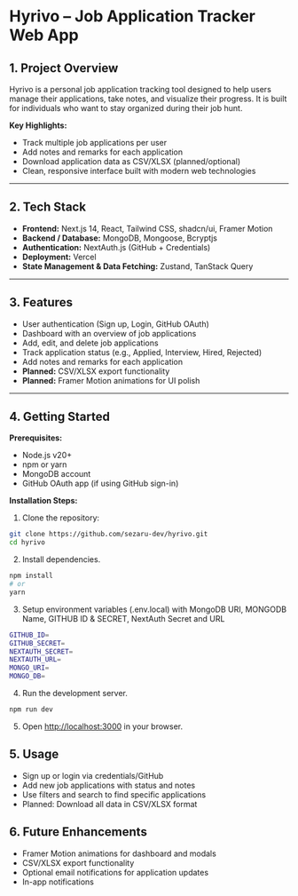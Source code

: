 # Hyrivo – Job Application Tracker Web App

## 1. Project Overview

Hyrivo is a personal job application tracking tool designed to help users manage their applications, take notes, and visualize their progress. It is built for individuals who want to stay organized during their job hunt.

**Key Highlights:**
- Track multiple job applications per user
- Add notes and remarks for each application
- Download application data as CSV/XLSX (planned/optional)
- Clean, responsive interface built with modern web technologies

---

## 2. Tech Stack

- **Frontend:** Next.js 14, React, Tailwind CSS, shadcn/ui, Framer Motion
- **Backend / Database:** MongoDB, Mongoose, Bcryptjs
- **Authentication:** NextAuth.js (GitHub + Credentials)
- **Deployment:** Vercel
- **State Management & Data Fetching:** Zustand, TanStack Query

---

## 3. Features

- User authentication (Sign up, Login, GitHub OAuth)
- Dashboard with an overview of job applications
- Add, edit, and delete job applications
- Track application status (e.g., Applied, Interview, Hired, Rejected)
- Add notes and remarks for each application
- **Planned:** CSV/XLSX export functionality
- **Planned:** Framer Motion animations for UI polish

---

## 4. Getting Started

**Prerequisites:**
- Node.js v20+
- npm or yarn
- MongoDB account
- GitHub OAuth app (if using GitHub sign-in)

**Installation Steps:**

1. Clone the repository:
```bash
git clone https://github.com/sezaru-dev/hyrivo.git
cd hyrivo
```
2. Install dependencies.
```bash
npm install
# or
yarn
```
3. Setup environment variables (.env.local) with MongoDB URI, MONGODB Name, GITHUB ID & SECRET, NextAuth Secret and URL
```bash
GITHUB_ID=
GITHUB_SECRET=
NEXTAUTH_SECRET=
NEXTAUTH_URL=
MONGO_URI=
MONGO_DB=
```
4. Run the development server.
```bash
npm run dev
```
5. Open [http://localhost:3000](http://localhost:3000) in your browser.


## 5. Usage

- Sign up or login via credentials/GitHub
- Add new job applications with status and notes
- Use filters and search to find specific applications
- Planned: Download all data in CSV/XLSX format

## 6. Future Enhancements

- Framer Motion animations for dashboard and modals
- CSV/XLSX export functionality
- Optional email notifications for application updates
- In-app notifications

